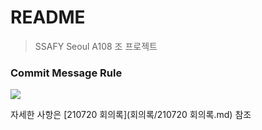 # README

> SSAFY Seoul A108 조 프로젝트

### Commit Message Rule

<img src="D:/저장소/SW/계절학기/GitLab/S05P12A108/회의록/README.assets/commit_message_structure.PNG">

자세한 사항은 [210720 회의록](회의록/210720 회의록.md) 참조